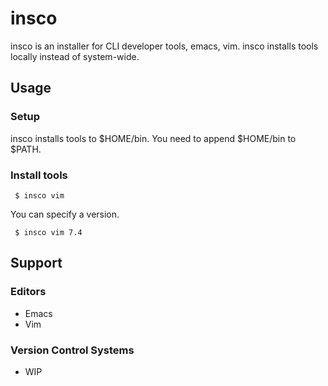 # insco

insco is an installer for CLI developer tools, emacs, vim.
insco installs tools locally instead of system-wide.

## Usage

### Setup

insco installs tools to $HOME/bin. You need to append $HOME/bin to $PATH.

### Install tools

```shell
 $ insco vim
```

You can specify a version.

```shell
 $ insco vim 7.4
```

## Support

### Editors
- Emacs
- Vim

### Version Control Systems
- WIP
